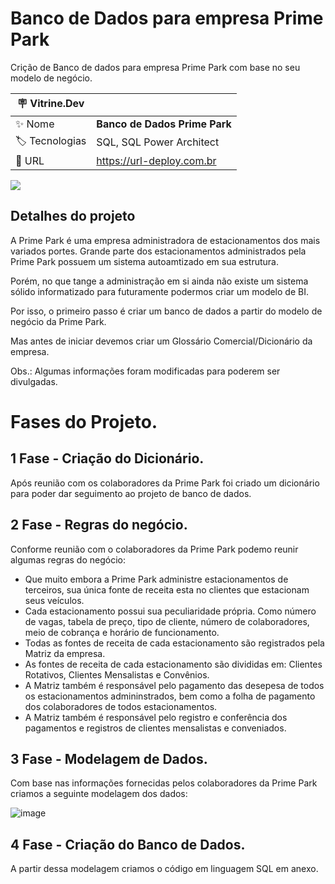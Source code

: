 # Banco de Dados para empresa Prime Park

Crição de Banco de dados para empresa Prime Park com base no seu modelo de negócio.

| :placard: Vitrine.Dev |     |
| -------------  | --- |
| :sparkles: Nome        | **Banco de Dados Prime Park**
| :label: Tecnologias | SQL, SQL Power Architect
| :rocket: URL         | https://url-deploy.com.br

<!-- Inserir imagem com a #vitrinedev ao final do link -->
![](https://via.placeholder.com/1200x500.png?text=imagem+lindona+do+meu+projeto#vitrinedev)

## Detalhes do projeto

A Prime Park é uma empresa administradora de estacionamentos dos mais variados portes. Grande parte dos estacionamentos administrados pela Prime Park possuem um sistema autoamtizado em sua estrutura.

Porém, no que tange a administração em si ainda não existe um sistema sólido informatizado para futuramente podermos criar um modelo de BI.

Por isso, o primeiro passo é criar um banco de dados a partir do modelo de negócio da Prime Park.

Mas antes de iniciar devemos criar um Glossário Comercial/Dicionário da empresa.

Obs.: Algumas informações foram modificadas para poderem ser divulgadas.

# Fases do Projeto.

## 1 Fase - Criação do Dicionário.

Após reunião com os colaboradores da Prime Park foi criado um dicionário para poder dar seguimento ao projeto de banco de dados.

## 2 Fase - Regras do negócio.

Conforme reunião com o colaboradores da Prime Park podemo reunir algumas regras do negócio:

- Que muito embora a Prime Park administre estacionamentos de terceiros, sua única fonte de receita esta no clientes que estacionam seus veículos.
- Cada estacionamento possui sua peculiaridade própria. Como número de vagas, tabela de preço, tipo de cliente, número de colaboradores, meio de cobrança e horário de funcionamento.
- Todas as fontes de receita de cada estacionamento são registrados pela Matriz da empresa.
- As fontes de receita de cada estacionamento são divididas em: Clientes Rotativos, Clientes Mensalistas e Convênios.
- A Matriz também é responsável pelo pagamento das desepesa de todos os estacionamentos admininstrados, bem como a folha de pagamento dos colaboradores de todos estacionamentos.
- A Matriz também é responsável pelo registro e conferência dos pagamentos e registros de clientes mensalistas e conveniados.

## 3 Fase - Modelagem de Dados.

Com base nas informações fornecidas pelos colaboradores da Prime Park criamos a seguinte modelagem dos dados:

![image](https://github.com/PedroMoeziaJr/Banco_de_Dados_Prime_Park/assets/112977342/625fe1ae-299e-4b25-a215-a58b8be958d5)

## 4 Fase - Criação do Banco de Dados.

A partir dessa modelagem criamos o código em linguagem SQL em anexo.




